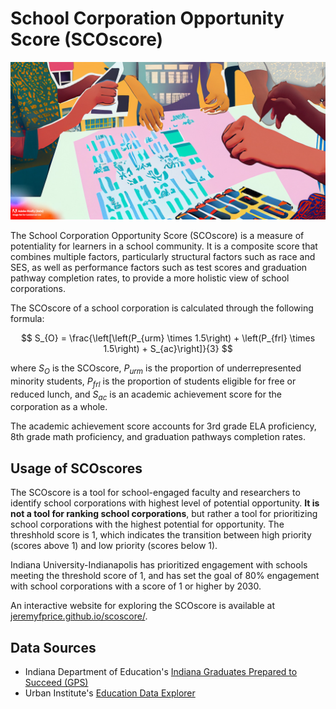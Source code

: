 # School Corporation Opportunity Score (SCOscore)

![An AI generated image of people working with data to understand opportunity for school corporations](images/dos2.jpg)

The School Corporation Opportunity Score (SCOscore) is a measure of potentiality for learners in a
school community. It is a composite score that combines multiple factors, particularly structural
factors such as race and SES, as well as performance factors such as test scores and graduation
pathway completion rates, to provide a more holistic view of school corporations.

The SCOscore of a school corporation is calculated through the following formula:

$$
S_{O} = \frac{\left[\left(P_{urm} \times 1.5\right) + \left(P_{frl} \times 1.5\right) + S_{ac}\right]}{3}
$$

where $S_{O}$ is the SCOscore, $P_{urm}$ is the proportion of underrepresented minority students,
$P_{frl}$ is the proportion of students eligible for free or reduced lunch, and $S_{ac}$ is an academic
achievement score for the corporation as a whole.

The academic achievement score accounts for 3rd grade ELA proficiency, 8th grade math proficiency, and graduation
pathways completion rates.

## Usage of SCOscores

The SCOscore is a tool for school-engaged faculty and researchers to identify school corporations with
highest level of potential opportunity. **It is not a tool for ranking school corporations**, but rather
a tool for prioritizing school corporations with the highest potential for opportunity. The threshhold score
is 1, which indicates the transition between high priority (scores above 1) and low priority (scores below 1).

Indiana University-Indianapolis has prioritized engagement with schools meeting the threshold score of 1, and
has set the goal of 80% engagement with school corporations with a score of 1 or higher by 2030.

An interactive website for exploring the SCOscore is available at [jeremyfprice.github.io/scoscore/](jeremyfprice.github.io/scoscore/).

## Data Sources
* Indiana Department of Education's [Indiana Graduates Prepared to Succeed (GPS)](https://indianagps.doe.in.gov/)
* Urban Institute's [Education Data Explorer](https://educationdata.urban.org/data-explorer)

